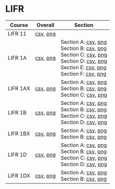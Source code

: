 # LIFR

| Course | Overall | Section |
| ------ | ------- | ------- |
| LIFR 11 | [csv](https://github.com/UCSD-Historical-Enrollment-Data/2023Fall/blob/main/overall/LIFR%2011.csv), [png](https://raw.githubusercontent.com/UCSD-Historical-Enrollment-Data/2023Fall/main/plot_overall/LIFR%2011.png) |  |
| LIFR 1A | [csv](https://github.com/UCSD-Historical-Enrollment-Data/2023Fall/blob/main/overall/LIFR%201A.csv), [png](https://raw.githubusercontent.com/UCSD-Historical-Enrollment-Data/2023Fall/main/plot_overall/LIFR%201A.png) | Section A: [csv](https://github.com/UCSD-Historical-Enrollment-Data/2023Fall/blob/main/section/LIFR%201A_A.csv), [png](https://raw.githubusercontent.com/UCSD-Historical-Enrollment-Data/2023Fall/main/plot_section/LIFR%201A_A.png)<br>Section B: [csv](https://github.com/UCSD-Historical-Enrollment-Data/2023Fall/blob/main/section/LIFR%201A_B.csv), [png](https://raw.githubusercontent.com/UCSD-Historical-Enrollment-Data/2023Fall/main/plot_section/LIFR%201A_B.png)<br>Section C: [csv](https://github.com/UCSD-Historical-Enrollment-Data/2023Fall/blob/main/section/LIFR%201A_C.csv), [png](https://raw.githubusercontent.com/UCSD-Historical-Enrollment-Data/2023Fall/main/plot_section/LIFR%201A_C.png)<br>Section D: [csv](https://github.com/UCSD-Historical-Enrollment-Data/2023Fall/blob/main/section/LIFR%201A_D.csv), [png](https://raw.githubusercontent.com/UCSD-Historical-Enrollment-Data/2023Fall/main/plot_section/LIFR%201A_D.png)<br>Section E: [csv](https://github.com/UCSD-Historical-Enrollment-Data/2023Fall/blob/main/section/LIFR%201A_E.csv), [png](https://raw.githubusercontent.com/UCSD-Historical-Enrollment-Data/2023Fall/main/plot_section/LIFR%201A_E.png)<br>Section F: [csv](https://github.com/UCSD-Historical-Enrollment-Data/2023Fall/blob/main/section/LIFR%201A_F.csv), [png](https://raw.githubusercontent.com/UCSD-Historical-Enrollment-Data/2023Fall/main/plot_section/LIFR%201A_F.png) |
| LIFR 1AX | [csv](https://github.com/UCSD-Historical-Enrollment-Data/2023Fall/blob/main/overall/LIFR%201AX.csv), [png](https://raw.githubusercontent.com/UCSD-Historical-Enrollment-Data/2023Fall/main/plot_overall/LIFR%201AX.png) | Section A: [csv](https://github.com/UCSD-Historical-Enrollment-Data/2023Fall/blob/main/section/LIFR%201AX_A.csv), [png](https://raw.githubusercontent.com/UCSD-Historical-Enrollment-Data/2023Fall/main/plot_section/LIFR%201AX_A.png)<br>Section B: [csv](https://github.com/UCSD-Historical-Enrollment-Data/2023Fall/blob/main/section/LIFR%201AX_B.csv), [png](https://raw.githubusercontent.com/UCSD-Historical-Enrollment-Data/2023Fall/main/plot_section/LIFR%201AX_B.png)<br>Section C: [csv](https://github.com/UCSD-Historical-Enrollment-Data/2023Fall/blob/main/section/LIFR%201AX_C.csv), [png](https://raw.githubusercontent.com/UCSD-Historical-Enrollment-Data/2023Fall/main/plot_section/LIFR%201AX_C.png) |
| LIFR 1B | [csv](https://github.com/UCSD-Historical-Enrollment-Data/2023Fall/blob/main/overall/LIFR%201B.csv), [png](https://raw.githubusercontent.com/UCSD-Historical-Enrollment-Data/2023Fall/main/plot_overall/LIFR%201B.png) | Section A: [csv](https://github.com/UCSD-Historical-Enrollment-Data/2023Fall/blob/main/section/LIFR%201B_A.csv), [png](https://raw.githubusercontent.com/UCSD-Historical-Enrollment-Data/2023Fall/main/plot_section/LIFR%201B_A.png)<br>Section B: [csv](https://github.com/UCSD-Historical-Enrollment-Data/2023Fall/blob/main/section/LIFR%201B_B.csv), [png](https://raw.githubusercontent.com/UCSD-Historical-Enrollment-Data/2023Fall/main/plot_section/LIFR%201B_B.png)<br>Section C: [csv](https://github.com/UCSD-Historical-Enrollment-Data/2023Fall/blob/main/section/LIFR%201B_C.csv), [png](https://raw.githubusercontent.com/UCSD-Historical-Enrollment-Data/2023Fall/main/plot_section/LIFR%201B_C.png)<br>Section D: [csv](https://github.com/UCSD-Historical-Enrollment-Data/2023Fall/blob/main/section/LIFR%201B_D.csv), [png](https://raw.githubusercontent.com/UCSD-Historical-Enrollment-Data/2023Fall/main/plot_section/LIFR%201B_D.png) |
| LIFR 1BX | [csv](https://github.com/UCSD-Historical-Enrollment-Data/2023Fall/blob/main/overall/LIFR%201BX.csv), [png](https://raw.githubusercontent.com/UCSD-Historical-Enrollment-Data/2023Fall/main/plot_overall/LIFR%201BX.png) | Section A: [csv](https://github.com/UCSD-Historical-Enrollment-Data/2023Fall/blob/main/section/LIFR%201BX_A.csv), [png](https://raw.githubusercontent.com/UCSD-Historical-Enrollment-Data/2023Fall/main/plot_section/LIFR%201BX_A.png)<br>Section B: [csv](https://github.com/UCSD-Historical-Enrollment-Data/2023Fall/blob/main/section/LIFR%201BX_B.csv), [png](https://raw.githubusercontent.com/UCSD-Historical-Enrollment-Data/2023Fall/main/plot_section/LIFR%201BX_B.png) |
| LIFR 1D | [csv](https://github.com/UCSD-Historical-Enrollment-Data/2023Fall/blob/main/overall/LIFR%201D.csv), [png](https://raw.githubusercontent.com/UCSD-Historical-Enrollment-Data/2023Fall/main/plot_overall/LIFR%201D.png) | Section A: [csv](https://github.com/UCSD-Historical-Enrollment-Data/2023Fall/blob/main/section/LIFR%201D_A.csv), [png](https://raw.githubusercontent.com/UCSD-Historical-Enrollment-Data/2023Fall/main/plot_section/LIFR%201D_A.png)<br>Section B: [csv](https://github.com/UCSD-Historical-Enrollment-Data/2023Fall/blob/main/section/LIFR%201D_B.csv), [png](https://raw.githubusercontent.com/UCSD-Historical-Enrollment-Data/2023Fall/main/plot_section/LIFR%201D_B.png)<br>Section C: [csv](https://github.com/UCSD-Historical-Enrollment-Data/2023Fall/blob/main/section/LIFR%201D_C.csv), [png](https://raw.githubusercontent.com/UCSD-Historical-Enrollment-Data/2023Fall/main/plot_section/LIFR%201D_C.png)<br>Section D: [csv](https://github.com/UCSD-Historical-Enrollment-Data/2023Fall/blob/main/section/LIFR%201D_D.csv), [png](https://raw.githubusercontent.com/UCSD-Historical-Enrollment-Data/2023Fall/main/plot_section/LIFR%201D_D.png) |
| LIFR 1DX | [csv](https://github.com/UCSD-Historical-Enrollment-Data/2023Fall/blob/main/overall/LIFR%201DX.csv), [png](https://raw.githubusercontent.com/UCSD-Historical-Enrollment-Data/2023Fall/main/plot_overall/LIFR%201DX.png) | Section A: [csv](https://github.com/UCSD-Historical-Enrollment-Data/2023Fall/blob/main/section/LIFR%201DX_A.csv), [png](https://raw.githubusercontent.com/UCSD-Historical-Enrollment-Data/2023Fall/main/plot_section/LIFR%201DX_A.png)<br>Section B: [csv](https://github.com/UCSD-Historical-Enrollment-Data/2023Fall/blob/main/section/LIFR%201DX_B.csv), [png](https://raw.githubusercontent.com/UCSD-Historical-Enrollment-Data/2023Fall/main/plot_section/LIFR%201DX_B.png) |
